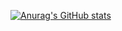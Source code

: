[![Anurag's GitHub stats](https://github-readme-stats.vercel.app/api?username=inhyeokjo)](https://github.com/anuraghazra/github-readme-stats)
